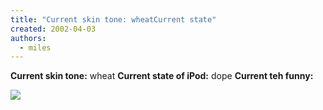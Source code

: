 ```yaml
---
title: "Current skin tone: wheatCurrent state"
created: 2002-04-03
authors:
  - miles
---
```


**Current skin tone:** wheat **Current state of iPod:** dope **Current teh funny:**

[![](/images/pirate.gif)](http://spaceninja.local/gallery/miles/pirate.gif)
